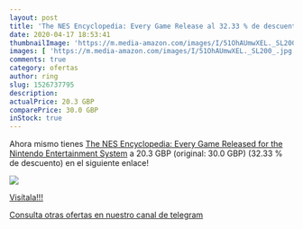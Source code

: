 ```yaml
---
layout: post
title: 'The NES Encyclopedia: Every Game Release al 32.33 % de descuento'
date: 2020-04-17 18:53:41
thumbnailImage: 'https://m.media-amazon.com/images/I/51OhAUmwXEL._SL200_.jpg'
images: [ 'https://m.media-amazon.com/images/I/51OhAUmwXEL._SL200_.jpg' ]
comments: true
category: ofertas
author: ring
slug: 1526737795
description:
actualPrice: 20.3 GBP
comparePrice: 30.0 GBP
inStock: true
---
```


Ahora mismo tienes [The NES Encyclopedia: Every Game Released for the Nintendo Entertainment System](https://www.amazon.com/dp/1526737795/?tag=redken08-20) a 20.3 GBP (original: 30.0 GBP) (32.33 %  de descuento) en el siguiente enlace!

[![](https://m.media-amazon.com/images/I/51OhAUmwXEL._SL200_.jpg)](https://www.amazon.com/dp/1526737795/?tag=redken08-20)

[Visítala!!!](https://www.amazon.com/dp/1526737795/?tag=redken08-20)

[Consulta otras ofertas en nuestro canal de telegram](https://t.me/s/ofertas25)
